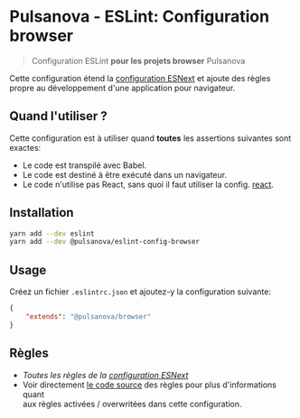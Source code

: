 # Pulsanova - ESLint: Configuration browser

> Configuration ESLint __pour les projets browser__ Pulsanova

Cette configuration étend la [configuration ESNext](../esnext) et ajoute des règles propre
au développement d'une application pour navigateur.

## Quand l'utiliser ?

Cette configuration est à utiliser quand __toutes__ les assertions suivantes sont exactes:
- Le code est transpilé avec Babel.
- Le code est destiné à être exécuté dans un navigateur.
- Le code n'utilise pas React, sans quoi il faut utiliser la config. [react](../react).

## Installation

```bash
yarn add --dev eslint
yarn add --dev @pulsanova/eslint-config-browser
```

## Usage

Créez un fichier `.eslintrc.json` et ajoutez-y la configuration suivante:

```json
{
    "extends": "@pulsanova/browser"
}
```

## Règles

- _Toutes les règles de la [configuration ESNext](../esnext)_
- Voir directement [le code source](index.js) des règles pour plus d'informations quant  
  aux règles activées / overwritées dans cette configuration.
